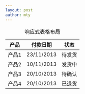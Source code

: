 ```yaml
---
layout: post
author: mty
---
```


<div class="table-responsive">
  <table class="table">
    <caption>响应式表格布局</caption>
    <thead>
      <tr>
        <th>产品</th>
        <th>付款日期</th>
        <th>状态</th></tr>
    </thead>
    <tbody>
      <tr>
        <td>产品1</td>
        <td>23/11/2013</td>
        <td>待发货</td></tr>
      <tr>
        <td>产品2</td>
        <td>10/11/2013</td>
        <td>发货中</td></tr>
      <tr>
        <td>产品3</td>
        <td>20/10/2013</td>
        <td>待确认</td></tr>
      <tr>
        <td>产品4</td>
        <td>20/10/2013</td>
        <td>已退货</td></tr>
    </tbody>
  </table>
</div>